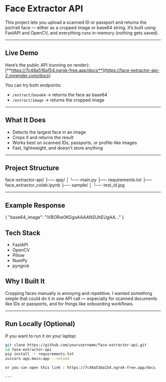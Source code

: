 # Face Extractor API

This project lets you upload a scanned ID or passport and returns the portrait face — either as a cropped image or base64 string. It’s built using FastAPI and OpenCV, and everything runs in-memory (nothing gets saved).

---

##  Live Demo

Here’s the public API (running on render):  
[**https://7c48a516a154.ngrok-free.app/docs**](https://face-extractor-api-2.onrender.com/docs)

You can try both endpoints:
- `/extract/base64` → returns the face as base64
- `/extract/image` → returns the cropped image

---

## What It Does

- Detects the largest face in an image
- Crops it and returns the result
- Works best on scanned IDs, passports, or profile-like images
- Fast, lightweight, and doesn’t store anything

---

## Project Structure

face-extractor-api/
├── app/
│ └── main.py
├── requirements.txt
├── face_extractor_colab.ipynb
├── sample/
│ └── test_id.jpg

---

## Example Response

{
  "base64_image": "iVBORw0KGgoAAAANSUhEUgAA..."
}

##  Tech Stack

- FastAPI
- OpenCV
- Pillow
- NumPy
- pyngrok

## Why I Built It

Cropping faces manually is annoying and repetitive. I wanted something simple that could do it in one API call — especially for scanned documents like IDs or passports, and for things like onboarding workflows.


---
## Run Locally (Optional)

If you want to run it on your laptop:

```bash
git clone https://github.com/yourusername/face-extractor-api.git
cd face-extractor-api
pip install -r requirements.txt
uvicorn app.main:app --reload

or you can open this link : https://7c48a516a154.ngrok-free.app/docs

---


